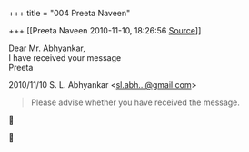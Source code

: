 +++
title = "004 Preeta Naveen"

+++
[[Preeta Naveen	2010-11-10, 18:26:56 [Source](https://groups.google.com/g/samskrita/c/cW-OXizC36U)]]



Dear Mr. Abhyankar,  
I have received your message  
Preeta  
  

2010/11/10 S. L. Abhyankar \<[sl.abh...@gmail.com]()\>  

> Please advise whether you have received the message.





